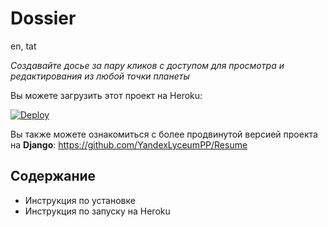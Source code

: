 # Dossier

en, tat

_Создавайте досье за пару кликов с доступом для просмотра и редактирования
из любой точки планеты_

Вы можете загрузить этот проект на Heroku:

[![Deploy](https://www.herokucdn.com/deploy/button.png)](https://heroku.com/deploy)

Вы также можете ознакомиться с более продвинутой версией проекта на **Django**:
https://github.com/YandexLyceumPP/Resume

## Содержание
* Инструкция по установке
* Инструкция по запуску на Heroku
